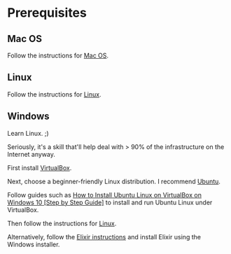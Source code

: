 Prerequisites
===

## Mac OS

Follow the instructions for [Mac OS](mac_os.md).

## Linux

Follow the instructions for [Linux](linux.md).

## Windows

Learn Linux. ;)

Seriously, it's a skill that'll help deal with > 90% of the infrastructure on the Internet anyway.

First install [VirtualBox](https://www.virtualbox.org/).

Next, choose a beginner-friendly Linux distribution. I recommend [Ubuntu](https://ubuntu.com/download).

Follow guides such as [How to Install Ubuntu Linux on VirtualBox on Windows 10 [Step by Step Guide]](https://itsfoss.com/install-linux-in-virtualbox/) to install and run Ubuntu Linux under VirtualBox.

Then follow the instructions for [Linux](linux.md).

Alternatively, follow the [Elixir instructions](https://elixir-lang.org/install.html#windows) and install Elixir using the Windows installer.
